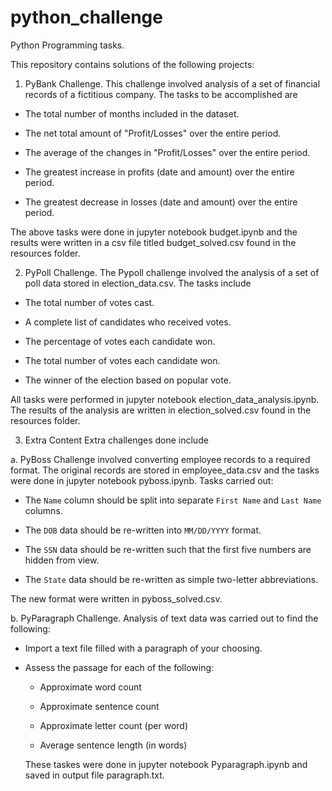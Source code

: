 # python_challenge
Python Programming tasks.

This repository contains solutions of the following projects:
1. PyBank Challenge.
This challenge involved analysis of a set of financial records of a fictitious company. The tasks to be accomplished are

  * The total number of months included in the dataset.

  * The net total amount of "Profit/Losses" over the entire period.

  * The average of the changes in "Profit/Losses" over the entire period.

  * The greatest increase in profits (date and amount) over the entire period.

  * The greatest decrease in losses (date and amount) over the entire period.
 
 The above tasks were done in jupyter notebook budget.ipynb and the results were written in a csv file titled budget_solved.csv found in the resources folder.

 
 2. PyPoll Challenge.
 The Pypoll challenge involved the analysis of a set of poll data stored in election_data.csv. The tasks include
 
 * The total number of votes cast.

  * A complete list of candidates who received votes.

  * The percentage of votes each candidate won.

  * The total number of votes each candidate won.

  * The winner of the election based on popular vote.
  
  All tasks were performed in jupyter notebook election_data_analysis.ipynb. The results of the analysis are written in election_solved.csv found in the resources folder.
  
  
 3. Extra Content
 Extra challenges done include
 
 a. PyBoss Challenge involved converting employee records to a required format. The original records are stored in employee_data.csv and the tasks were done in jupyter notebook pyboss.ipynb.
 Tasks carried out:
 
 * The `Name` column should be split into separate `First Name` and `Last Name` columns.

  * The `DOB` data should be re-written into `MM/DD/YYYY` format.

  * The `SSN` data should be re-written such that the first five numbers are hidden from view.

  * The `State` data should be re-written as simple two-letter abbreviations.
  
 The new format were written in pyboss_solved.csv.
 
b. PyParagraph Challenge.
Analysis of text data was carried out to find the following:

* Import a text file filled with a paragraph of your choosing.

* Assess the passage for each of the following:

  * Approximate word count

  * Approximate sentence count

  * Approximate letter count (per word)

  * Average sentence length (in words)
  
  These taskes were done in jupyter notebook Pyparagraph.ipynb and saved in output file paragraph.txt.
  

 
 
